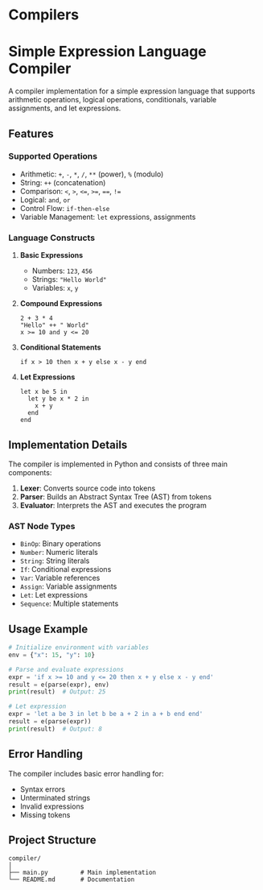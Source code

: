 # Compilers
# Simple Expression Language Compiler

A compiler implementation for a simple expression language that supports arithmetic operations, logical operations, conditionals, variable assignments, and let expressions.

## Features

### Supported Operations
- Arithmetic: `+`, `-`, `*`, `/`, `**` (power), `%` (modulo)
- String: `++` (concatenation)
- Comparison: `<`, `>`, `<=`, `>=`, `==`, `!=`
- Logical: `and`, `or`
- Control Flow: `if-then-else`
- Variable Management: `let` expressions, assignments

### Language Constructs

1. **Basic Expressions**
   - Numbers: `123`, `456`
   - Strings: `"Hello World"`
   - Variables: `x`, `y`

2. **Compound Expressions**
   ```
   2 + 3 * 4
   "Hello" ++ " World"
   x >= 10 and y <= 20
   ```

3. **Conditional Statements**
   ```
   if x > 10 then x + y else x - y end
   ```

4. **Let Expressions**
   ```
   let x be 5 in
     let y be x * 2 in
       x + y
     end
   end
   ```

## Implementation Details

The compiler is implemented in Python and consists of three main components:

1. **Lexer**: Converts source code into tokens
2. **Parser**: Builds an Abstract Syntax Tree (AST) from tokens
3. **Evaluator**: Interprets the AST and executes the program

### AST Node Types
- `BinOp`: Binary operations
- `Number`: Numeric literals
- `String`: String literals
- `If`: Conditional expressions
- `Var`: Variable references
- `Assign`: Variable assignments
- `Let`: Let expressions
- `Sequence`: Multiple statements

## Usage Example

```python
# Initialize environment with variables
env = {"x": 15, "y": 10}

# Parse and evaluate expressions
expr = 'if x >= 10 and y <= 20 then x + y else x - y end'
result = e(parse(expr), env)
print(result)  # Output: 25

# Let expression
expr = 'let a be 3 in let b be a + 2 in a + b end end'
result = e(parse(expr))
print(result)  # Output: 8
```

## Error Handling

The compiler includes basic error handling for:
- Syntax errors
- Unterminated strings
- Invalid expressions
- Missing tokens

## Project Structure

```
compiler/
│
├── main.py         # Main implementation
└── README.md       # Documentation
```
